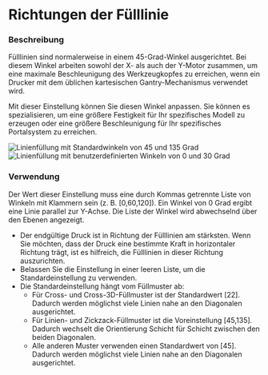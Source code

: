 Richtungen der Fülllinie
====
### **Beschreibung**
Fülllinien sind normalerweise in einem 45-Grad-Winkel ausgerichtet. Bei diesem Winkel arbeiten sowohl der X- als auch der Y-Motor zusammen, um eine maximale Beschleunigung des Werkzeugkopfes zu erreichen, wenn ein Drucker mit dem üblichen kartesischen Gantry-Mechanismus verwendet wird.

Mit dieser Einstellung können Sie diesen Winkel anpassen. Sie können es spezialisieren, um eine größere Festigkeit für Ihr spezifisches Modell zu erzeugen oder eine größere Beschleunigung für Ihr spezifisches Portalsystem zu erreichen.

![Linienfüllung mit Standardwinkeln von 45 und 135 Grad](../images/infill_angles_45_135.png)
![Linienfüllung mit benutzerdefinierten Winkeln von 0 und 30 Grad](../images/infill_angles_0_30.png)

### **Verwendung**
Der Wert dieser Einstellung muss eine durch Kommas getrennte Liste von Winkeln mit Klammern sein (z. B. [0,60,120]). Ein Winkel von 0 Grad ergibt eine Linie parallel zur Y-Achse. Die Liste der Winkel wird abwechselnd über den Ebenen angezeigt.
* Der endgültige Druck ist in Richtung der Fülllinien am stärksten. Wenn Sie möchten, dass der Druck eine bestimmte Kraft in horizontaler Richtung trägt, ist es hilfreich, die Fülllinien in dieser Richtung auszurichten.
* Belassen Sie die Einstellung in einer leeren Liste, um die Standardeinstellung zu verwenden.
* Die Standardeinstellung hängt vom Füllmuster ab:
   * Für Cross- und Cross-3D-Füllmuster ist der Standardwert [22]. Dadurch werden möglichst viele Linien nahe an den Diagonalen ausgerichtet.
   * Für Linien- und Zickzack-Füllmuster ist die Voreinstellung [45,135]. Dadurch wechselt die Orientierung Schicht für Schicht zwischen den beiden Diagonalen.
   * Alle anderen Muster verwenden einen Standardwert von [45]. Dadurch werden möglichst viele Linien nahe an den Diagonalen ausgerichtet.